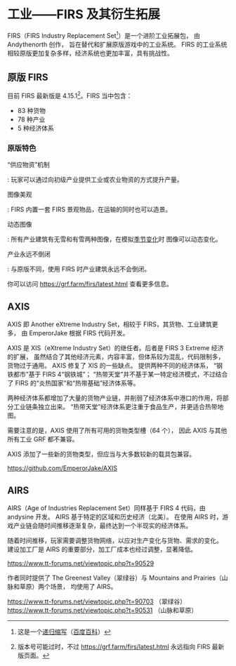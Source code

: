 # 工业——FIRS 及其衍生拓展

FIRS（FIRS Industry Replacement Set[^ra]）是一个进阶工业拓展包，
由 Andythenorth 创作，
旨在替代和扩展原版游戏中的工业系统。
FIRS 的工业系统相较原版更加复杂多样，经济系统也更加丰富，具有挑战性。

[^ra]: 这是一个[递归缩写](https://zh.wikipedia.org/zh-hans/%E9%80%92%E5%BD%92%E7%BC%A9%E5%86%99)（[百度百科](https://baike.baidu.com/item/%E9%80%92%E5%BD%92%E7%BC%A9%E5%86%99/2216444)）

## 原版 FIRS

目前 FIRS 最新版是 4.15.1[^outdated]。FIRS 当中包含：

- 83 种货物
- 78 种产业
- 5 种经济体系

[^outdated]: 版本号可能过时，不过 <https://grf.farm/firs/latest.html> 永远指向 FIRS 最新版页面。

### 原版特色

“供应物资”机制

: 玩家可以通过向初级产业提供工业或农业物资的方式提升产量。

图像美观

: FIRS 内置一套 FIRS 景观物品，在运输的同时也可以造景。

动态图像

: 所有产业建筑有无雪和有雪两种图像，在模拟[季节变化](./graphics_replacement.md#opengfx-landscape)时
图像可以动态变化。

产业永远不倒闭

: 与原版不同，使用 FIRS 时产业建筑永远不会倒闭。

你可以访问 <https://grf.farm/firs/latest.html> 查看更多信息。

## AXIS

AXIS 即 Another eXtreme Industry Set，相较于 FIRS，其货物、工业建筑更多，
由 EmperorJake 根据 FIRS 代码开发。

AXIS 是 XIS（eXtreme Industry Set）的继任者。后者是 FIRS 3 Extreme 经济的扩展，
虽然结合了其他经济元素，内容丰富，但体系较为混乱，代码限制多，货物过于通用。
AXIS 修复了 XIS 的一些缺点。
提供两种不同的经济体系，
“钢铁都市”基于 FIRS 4“钢铁城”；
“热带天堂”并不基于某一特定经济模式，不过结合了 FIRS 的“炎热国家”和“热带基础”经济体系等。

两种经济体系都增加了大量的货物产业链，并削弱了经济体系中港口的作用，将部分工业链条独立出来。
“热带天堂”经济体系更注重于食品生产，并更适合热带地图。

需要注意的是，AXIS 使用了所有可用的货物类型槽（64 个），
因此 AXIS 与其他所有工业 GRF 都不兼容。

AXIS 添加了一些新的货物类型，但应当与大多数较新的载具包兼容。

<https://github.com/EmperorJake/AXIS>

## AIRS

AIRS（Age of Industries Replacement Set）同样基于 FIRS 4 代码，由 andysine 开发。
AIRS 基于特定的区域和历史经济（北美）。
在使用 AIRS 时，游戏产业链会随时间推移逐渐复杂，最终达到一个半现实的经济体系。

随着时间推移，玩家需要调整货物网络，以应对生产变化与货物、需求的变化。
建设加工厂是 AIRS 的重要部分，加工厂成本也经过调整，显著降低。

<https://www.tt-forums.net/viewtopic.php?t=90529>

作者同时提供了 The Greenest Valley（翠绿谷）与 Mountains and Prairies（山脉和草原）两个场景，
均使用了 AIRS。

<https://www.tt-forums.net/viewtopic.php?t=90703> （翠绿谷）\
<https://www.tt-forums.net/viewtopic.php?t=90531> （山脉和草原）

